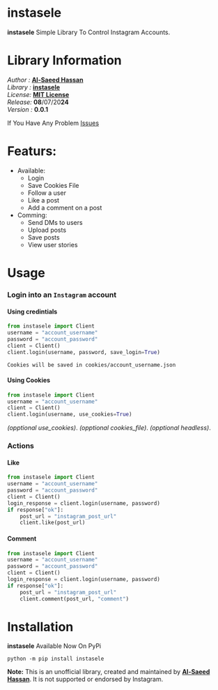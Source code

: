 # instasele

**instasele** Simple Library To Control Instagram Accounts.

# Library Information
*Author :* [**Al-Saeed Hassan**](https://t.me/DEV_BEN)\
*Library :* [**instasele**](https://github.com/sa3ed7asan/instasele)\
*License:* [**MIT License**](https://github.com/sa3ed7asan/instasele/blob/main/LICENSE)\
*Release:* **08**/07/20**24**\
*Version :* **0.0.1**

If You Have Any Problem [Issues](https://github.com/sa3ed7asan/instasele/issues)

# Featurs:
- Available:
    - Login
    - Save Cookies File
    - Follow a user
    - Like a post
    - Add a comment on a post
- Comming:
    - Send DMs to users
    - Upload posts
    - Save posts
    - View user stories


# Usage

### Login into an `Instagram` account

#### Using credintials
```python
from instasele import Client
username = "account_username"
password = "account_password"
client = Client()
client.login(username, password, save_login=True)
```
`Cookies will be saved in cookies/account_username.json`

#### Using Cookies
```python
from instasele import Client
username = "account_username"
client = Client()
client.login(username, use_cookies=True)
```
*(opptional use_cookies)*.
*(opptional cookies_file)*.
*(opptional headless)*.

### Actions
#### Like
```python
from instasele import Client
username = "account_username"
password = "account_password"
client = Client()
login_response = client.login(username, password)
if response["ok"]:
    post_url = "instagram_post_url"
    client.like(post_url)
```

#### Comment
```python
from instasele import Client
username = "account_username"
password = "account_password"
client = Client()
login_response = client.login(username, password)
if response["ok"]:
    post_url = "instagram_post_url"
    client.comment(post_url, "comment")
```


# Installation

**instasele** Available Now On PyPi

```console
python -m pip install instasele
```


**Note:** This is an unofficial library, created and maintained by [**Al-Saeed Hassan**](https://github.com/sa3ed7asan/). It is not supported or endorsed by Instagram.
